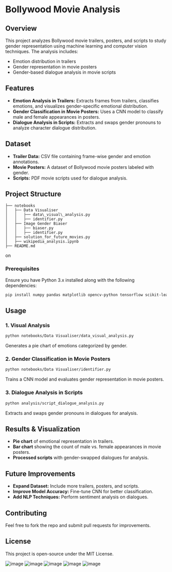 # Bollywood Movie Analysis

## Overview

This project analyzes Bollywood movie trailers, posters, and scripts to study gender representation using machine learning and computer vision techniques. The analysis includes:

- Emotion distribution in trailers
- Gender representation in movie posters
- Gender-based dialogue analysis in movie scripts

## Features

- **Emotion Analysis in Trailers:** Extracts frames from trailers, classifies emotions, and visualizes gender-specific emotional distribution.
- **Gender Classification in Movie Posters:** Uses a CNN model to classify male and female appearances in posters.
- **Dialogue Analysis in Scripts:** Extracts and swaps gender pronouns to analyze character dialogue distribution.

## Dataset

- **Trailer Data:** CSV file containing frame-wise gender and emotion annotations.
- **Movie Posters:** A dataset of Bollywood movie posters labeled with gender.
- **Scripts:** PDF movie scripts used for dialogue analysis.

## Project Structure

```
├── notebooks
│   ├── Data Visualiser
│   │   ├── data\_visual\_analysis.py
│   │   ├── identifier.py
│   ├── Image Gender Biaser
│   │   ├── biaser.py
│   │   ├── identifier.py
│   ├── solution_for_future_movies.py 
│   ├── wikipedia_analysis.ipynb 
├── README.md

```

on

### Prerequisites

Ensure you have Python 3.x installed along with the following dependencies:

```bash
pip install numpy pandas matplotlib opencv-python tensorflow scikit-learn PyPDF2 beautifulsoup4
```

## Usage

### 1. Visual Analysis

```bash
python notebooks/Data Visualiser/data_visual_analysis.py
```

Generates a pie chart of emotions categorized by gender.

### 2. Gender Classification in Movie Posters

```bash
python notebooks/Data Visualiser/identifier.py
```

Trains a CNN model and evaluates gender representation in movie posters.

### 3. Dialogue Analysis in Scripts

```bash
python analysis/script_dialogue_analysis.py
```

Extracts and swaps gender pronouns in dialogues for analysis.

## Results & Visualization

- **Pie chart** of emotional representation in trailers.
- **Bar chart** showing the count of male vs. female appearances in movie posters.
- **Processed scripts** with gender-swapped dialogues for analysis.

## Future Improvements

- **Expand Dataset:** Include more trailers, posters, and scripts.
- **Improve Model Accuracy:** Fine-tune CNN for better classification.
- **Add NLP Techniques:** Perform sentiment analysis on dialogues.

## Contributing

Feel free to fork the repo and submit pull requests for improvements.

## License

This project is open-source under the MIT License.


![image](https://github.com/user-attachments/assets/e0094668-a170-4887-860d-856d46a9faa4)
![image](https://github.com/yukeshwardevs/Fall_Intern_interview_project_ML_Q-3/assets/146966338/ee5f84fb-de51-43e6-a288-9934d7f86fb2)
![image](https://github.com/yukeshwardevs/Fall_Intern_interview_project_ML_Q-3/assets/146966338/d0dfb7fb-0cbc-4b29-8178-9626b393ee59)
![image](https://github.com/yukeshwardevs/Fall_Intern_interview_project_ML_Q-3/assets/146966338/a226242b-4e97-4827-8bd3-28d2e000e0c9)
![image](https://github.com/yukeshwardevs/Fall_Intern_interview_project_ML_Q-3/assets/146966338/8bd9ae11-bb71-413c-9557-102b35471154)
